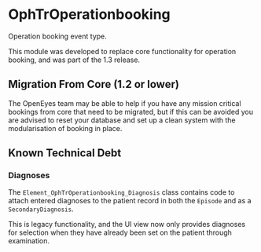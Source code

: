 # OphTrOperationbooking

Operation booking event type.

This module was developed to replace core functionality for operation booking, and was part of the 1.3 release.

Migration From Core (1.2 or lower)
----------------------------------

The OpenEyes team may be able to help if you have any mission critical bookings from core that need to be migrated, but if this can be avoided you are advised to reset your database and set up a clean system with the modularisation of booking in place.

## Known Technical Debt

### Diagnoses

The `Element_OphTrOperationbooking_Diagnosis` class contains code to attach entered diagnoses to the patient record in both the `Episode` and as a `SecondaryDiagnosis`.

This is legacy functionality, and the UI view now only provides diagnoses for selection when they have already been set on the patient through examination.